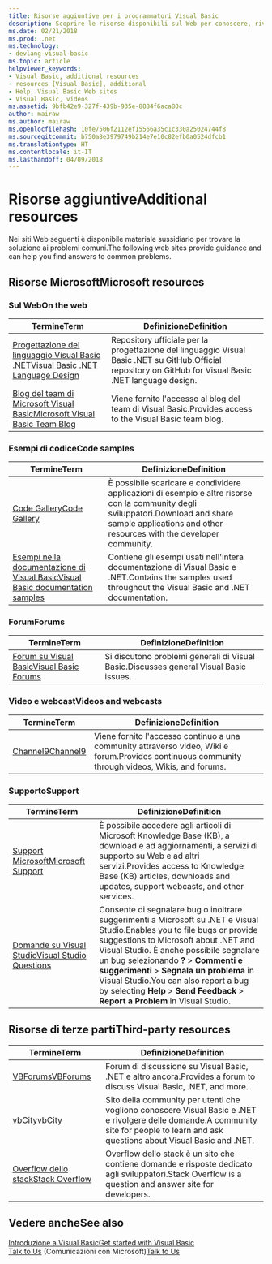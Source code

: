 ```yaml
---
title: Risorse aggiuntive per i programmatori Visual Basic
description: Scoprire le risorse disponibili sul Web per conoscere, rivolgere domande e ottenere informazioni dettagliate su Visual Basic.
ms.date: 02/21/2018
ms.prod: .net
ms.technology:
- devlang-visual-basic
ms.topic: article
helpviewer_keywords:
- Visual Basic, additional resources
- resources [Visual Basic], additional
- Help, Visual Basic Web sites
- Visual Basic, videos
ms.assetid: 9bfb42e9-327f-439b-935e-8884f6aca80c
author: mairaw
ms.author: mairaw
ms.openlocfilehash: 10fe7506f2112ef15566a35c1c330a25024744f8
ms.sourcegitcommit: b750a8e3979749b214e7e10c82efb0a0524dfcb1
ms.translationtype: HT
ms.contentlocale: it-IT
ms.lasthandoff: 04/09/2018
---
```

# <a name="additional-resources"></a><span data-ttu-id="866bf-103">Risorse aggiuntive</span><span class="sxs-lookup"><span data-stu-id="866bf-103">Additional resources</span></span>

<span data-ttu-id="866bf-104">Nei siti Web seguenti è disponibile materiale sussidiario per trovare la soluzione ai problemi comuni.</span><span class="sxs-lookup"><span data-stu-id="866bf-104">The following web sites provide guidance and can help you find answers to common problems.</span></span>

## <a name="microsoft-resources"></a><span data-ttu-id="866bf-105">Risorse Microsoft</span><span class="sxs-lookup"><span data-stu-id="866bf-105">Microsoft resources</span></span>

### <a name="on-the-web"></a><span data-ttu-id="866bf-106">Sul Web</span><span class="sxs-lookup"><span data-stu-id="866bf-106">On the web</span></span>

|<span data-ttu-id="866bf-107">Termine</span><span class="sxs-lookup"><span data-stu-id="866bf-107">Term</span></span>|<span data-ttu-id="866bf-108">Definizione</span><span class="sxs-lookup"><span data-stu-id="866bf-108">Definition</span></span>|
|----------|----------------|
|[<span data-ttu-id="866bf-109">Progettazione del linguaggio Visual Basic .NET</span><span class="sxs-lookup"><span data-stu-id="866bf-109">Visual Basic .NET Language Design</span></span>](https://github.com/dotnet/vblang)|<span data-ttu-id="866bf-110">Repository ufficiale per la progettazione del linguaggio Visual Basic .NET su GitHub.</span><span class="sxs-lookup"><span data-stu-id="866bf-110">Official repository on GitHub for Visual Basic .NET language design.</span></span>|
|[<span data-ttu-id="866bf-111">Blog del team di Microsoft Visual Basic</span><span class="sxs-lookup"><span data-stu-id="866bf-111">Microsoft Visual Basic Team Blog</span></span>](https://blogs.msdn.microsoft.com/vbteam/)|<span data-ttu-id="866bf-112">Viene fornito l'accesso al blog del team di Visual Basic.</span><span class="sxs-lookup"><span data-stu-id="866bf-112">Provides access to the Visual Basic team blog.</span></span>|

### <a name="code-samples"></a><span data-ttu-id="866bf-113">Esempi di codice</span><span class="sxs-lookup"><span data-stu-id="866bf-113">Code samples</span></span>

|<span data-ttu-id="866bf-114">Termine</span><span class="sxs-lookup"><span data-stu-id="866bf-114">Term</span></span>|<span data-ttu-id="866bf-115">Definizione</span><span class="sxs-lookup"><span data-stu-id="866bf-115">Definition</span></span>|
|----------|----------------|
|[<span data-ttu-id="866bf-116">Code Gallery</span><span class="sxs-lookup"><span data-stu-id="866bf-116">Code Gallery</span></span>](https://code.msdn.microsoft.com/site/search?f%5B0%5D.Type=ProgrammingLanguage&f%5B0%5D.Value=VB&f%5B0%5D.Text=VB.NET)|<span data-ttu-id="866bf-117">È possibile scaricare e condividere applicazioni di esempio e altre risorse con la community degli sviluppatori.</span><span class="sxs-lookup"><span data-stu-id="866bf-117">Download and share sample applications and other resources with the developer community.</span></span>|
|[<span data-ttu-id="866bf-118">Esempi nella documentazione di Visual Basic</span><span class="sxs-lookup"><span data-stu-id="866bf-118">Visual Basic documentation samples</span></span>](https://github.com/dotnet/samples/tree/master/snippets/visualbasic)|<span data-ttu-id="866bf-119">Contiene gli esempi usati nell'intera documentazione di Visual Basic e .NET.</span><span class="sxs-lookup"><span data-stu-id="866bf-119">Contains the samples used throughout the Visual Basic and .NET documentation.</span></span>|

### <a name="forums"></a><span data-ttu-id="866bf-120">Forum</span><span class="sxs-lookup"><span data-stu-id="866bf-120">Forums</span></span>

|<span data-ttu-id="866bf-121">Termine</span><span class="sxs-lookup"><span data-stu-id="866bf-121">Term</span></span>|<span data-ttu-id="866bf-122">Definizione</span><span class="sxs-lookup"><span data-stu-id="866bf-122">Definition</span></span>|
|----------|----------------|
|[<span data-ttu-id="866bf-123">Forum su Visual Basic</span><span class="sxs-lookup"><span data-stu-id="866bf-123">Visual Basic Forums</span></span>](https://social.msdn.microsoft.com/Forums/vstudio/en-US/home?forum=vbgeneral)|<span data-ttu-id="866bf-124">Si discutono problemi generali di Visual Basic.</span><span class="sxs-lookup"><span data-stu-id="866bf-124">Discusses general Visual Basic issues.</span></span>|

### <a name="videos-and-webcasts"></a><span data-ttu-id="866bf-125">Video e webcast</span><span class="sxs-lookup"><span data-stu-id="866bf-125">Videos and webcasts</span></span>

|<span data-ttu-id="866bf-126">Termine</span><span class="sxs-lookup"><span data-stu-id="866bf-126">Term</span></span>|<span data-ttu-id="866bf-127">Definizione</span><span class="sxs-lookup"><span data-stu-id="866bf-127">Definition</span></span>|
|----------|----------------|
|[<span data-ttu-id="866bf-128">Channel9</span><span class="sxs-lookup"><span data-stu-id="866bf-128">Channel9</span></span>](https://channel9.msdn.com/)|<span data-ttu-id="866bf-129">Viene fornito l'accesso continuo a una community attraverso video, Wiki e forum.</span><span class="sxs-lookup"><span data-stu-id="866bf-129">Provides continuous community through videos, Wikis, and forums.</span></span>|

### <a name="support"></a><span data-ttu-id="866bf-130">Supporto</span><span class="sxs-lookup"><span data-stu-id="866bf-130">Support</span></span>

|<span data-ttu-id="866bf-131">Termine</span><span class="sxs-lookup"><span data-stu-id="866bf-131">Term</span></span>|<span data-ttu-id="866bf-132">Definizione</span><span class="sxs-lookup"><span data-stu-id="866bf-132">Definition</span></span>|
|----------|----------------|
|[<span data-ttu-id="866bf-133">Support Microsoft</span><span class="sxs-lookup"><span data-stu-id="866bf-133">Microsoft Support</span></span>](https://support.microsoft.com)|<span data-ttu-id="866bf-134">È possibile accedere agli articoli di Microsoft Knowledge Base (KB), a download e ad aggiornamenti, a servizi di supporto su Web e ad altri servizi.</span><span class="sxs-lookup"><span data-stu-id="866bf-134">Provides access to Knowledge Base (KB) articles, downloads and updates, support webcasts, and other services.</span></span>|
|[<span data-ttu-id="866bf-135">Domande su Visual Studio</span><span class="sxs-lookup"><span data-stu-id="866bf-135">Visual Studio Questions</span></span>](https://developercommunity.visualstudio.com)|<span data-ttu-id="866bf-136">Consente di segnalare bug o inoltrare suggerimenti a Microsoft su .NET e Visual Studio.</span><span class="sxs-lookup"><span data-stu-id="866bf-136">Enables you to file bugs or provide suggestions to Microsoft about .NET and Visual Studio.</span></span> <span data-ttu-id="866bf-137">È anche possibile segnalare un bug selezionando **?** > **Commenti e suggerimenti** > **Segnala un problema** in Visual Studio.</span><span class="sxs-lookup"><span data-stu-id="866bf-137">You can also report a bug by selecting **Help** > **Send Feedback** > **Report a Problem** in Visual Studio.</span></span>|

## <a name="third-party-resources"></a><span data-ttu-id="866bf-138">Risorse di terze parti</span><span class="sxs-lookup"><span data-stu-id="866bf-138">Third-party resources</span></span>

|<span data-ttu-id="866bf-139">Termine</span><span class="sxs-lookup"><span data-stu-id="866bf-139">Term</span></span>|<span data-ttu-id="866bf-140">Definizione</span><span class="sxs-lookup"><span data-stu-id="866bf-140">Definition</span></span>|
|----------|----------------|
|[<span data-ttu-id="866bf-141">VBForums</span><span class="sxs-lookup"><span data-stu-id="866bf-141">VBForums</span></span>](http://www.vbforums.com/)|<span data-ttu-id="866bf-142">Forum di discussione su Visual Basic, .NET e altro ancora.</span><span class="sxs-lookup"><span data-stu-id="866bf-142">Provides a forum to discuss Visual Basic, .NET, and more.</span></span>|
|[<span data-ttu-id="866bf-143">vbCity</span><span class="sxs-lookup"><span data-stu-id="866bf-143">vbCity</span></span>](http://vbcity.com/)|<span data-ttu-id="866bf-144">Sito della community per utenti che vogliono conoscere Visual Basic e .NET e rivolgere delle domande.</span><span class="sxs-lookup"><span data-stu-id="866bf-144">A community site for people to learn and ask questions about Visual Basic and .NET.</span></span>|
|[<span data-ttu-id="866bf-145">Overflow dello stack</span><span class="sxs-lookup"><span data-stu-id="866bf-145">Stack Overflow</span></span>](https://stackoverflow.com/questions/tagged/vb.net)|<span data-ttu-id="866bf-146">Overflow dello stack è un sito che contiene domande e risposte dedicato agli sviluppatori.</span><span class="sxs-lookup"><span data-stu-id="866bf-146">Stack Overflow is a question and answer site for developers.</span></span>|

## <a name="see-also"></a><span data-ttu-id="866bf-147">Vedere anche</span><span class="sxs-lookup"><span data-stu-id="866bf-147">See also</span></span>

[<span data-ttu-id="866bf-148">Introduzione a Visual Basic</span><span class="sxs-lookup"><span data-stu-id="866bf-148">Get started with Visual Basic</span></span>](../../visual-basic/getting-started/index.md)  
<span data-ttu-id="866bf-149">[Talk to Us](/visualstudio/ide/talk-to-us) (Comunicazioni con Microsoft)</span><span class="sxs-lookup"><span data-stu-id="866bf-149">[Talk to Us](/visualstudio/ide/talk-to-us)</span></span>  
